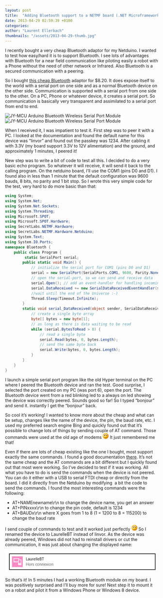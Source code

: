 ```yaml
---
layout: post
title:  "Adding Bluetooth support to a NETMF board (.NET Microframework)"
date: 2013-04-29 02:59:39 +0100
categories: 
author: "Laurent Ellerbach"
thumbnails: "/assets/2013-04-29-thumb.jpg"
---
```

I recently bought a very cheap Bluetooth adaptor for my Netduino. I wanted to test how easy/hard it is to support Bluetooth. I see lots of advantages with Bluetooth for a near field communication like piloting easily a robot with a Phone without the need of other network or Infrared. Also Bluetooth is a secured communication with a peering.

So I bought [this cheap Bluetooth](http://dx.com/p/jy-mcu-arduino-bluetooth-wireless-serial-port-module-104299) adaptor for $8.20. It does expose itself to the world with a serial port on one side and as a normal Bluetooth device on the other side. Communication is supported with a serial port from one side to the other. On a PC, Phone or whatever device, it creates a serial port. So communication is basically very transparent and assimilated to a serial port from end to end.

![JY-MCU Arduino Bluetooth Wireless Serial Port Module](http://img.dxcdn.com/productimages/sku_104299_1.jpg)![JY-MCU Arduino Bluetooth Wireless Serial Port Module](http://img.dxcdn.com/productimages/sku_104299_3.jpg)

When I received it, I was impatient to test it. First step was to peer it with a PC. I looked at the documentation and found the default name for this device was “linvor” and found out the passkey was 1234. After cabling it with 3.3V (my board support 3.3V to 12V alimentation) and the ground, and approximately 1 minutes, I peered it!

New step was to write a bit of code to test all this. I decided to do a very basic echo program. So whatever it will receive, it will send it back to the calling program. On the netduino board, I’ll use the COM1 (pins D0 and D1). I found also in less than 1 minute that the default configuration was 9600 bauds, 8 bits, no parity and 1 bit stop. So I wrote this very simple code for the test, very hard to do more basic than that:

 
```csharp
using System; 
using System.Net; 
using System.Net.Sockets; 
using System.Threading; 
using Microsoft.SPOT; 
using Microsoft.SPOT.Hardware; 
using SecretLabs.NETMF.Hardware; 
using SecretLabs.NETMF.Hardware.Netduino; 
using System.Text; 
using System.IO.Ports; 
namespace Bluetooth { 
    public class Program {
         static SerialPort serial;
        public static void Main() { 
            // initialize the serial port for COM1 (pins D0 and D1)  
            serial = new SerialPort(SerialPorts.COM1, 9600, Parity.None, 8, StopBits.One); 
            // open the serial-port, so we can send and receive data  
            serial.Open(); // add an event-handler for handling incoming data  
            serial.DataReceived += new SerialDataReceivedEventHandler(serial_DataReceived); 
            //wait until the end of the Universe :-) 
            Thread.Sleep(Timeout.Infinite); 
        } 
        static void serial_DataReceived(object sender, SerialDataReceivedEventArgs e) { 
            // create a single byte array  
            byte[] bytes = new byte[1]; 
            // as long as there is data waiting to be read  
            while (serial.BytesToRead > 0) { 
                // read a single byte  
                serial.Read(bytes, 0, bytes.Length); 
                // send the same byte back  
                serial.Write(bytes, 0, bytes.Length); 
            } 
        } 
    }
} 
```

I launch a simple serial port program like the old Hyper terminal on the PC where I peered the Bluetooth device and ran the test. Good surprise, I selected the port created on my PC (was port 6), open the port. The Bluetooth device went from a red blinking led to a always on led showing the device was correctly peered. Sounds good so far! So I typed “bonjour” and send it. instantly I get the “bonjour” back. 

So cool it’s working! I wanted to know more about the cheap and what can be setup, changes like the name of the device, the pin, the baud rate, etc. I used my preferred search engine Bing and quickly found out that it’s possible to change lots of things by sending couple of AT command. Those commands were used at the old age of modems ![Sourire](/assets/4401.wlEmoticon-smile_2.png) It just remembered me that!

Even if there are lots of cheap existing like the one I bought, most support exactly the same commands. I found a good documentation [there](http://www.cutedigi.com/pub/Bluetooth/BMX_Bluetooth_quanxin.pdf). It’s not the same cheap and the AT commands are a bit different but I quickly found out that most were working. So I’ve decided to test if it was working. All what you have to do is send the commands when the device is not peered. You can do it either with a USB to serial FTDI cheap or directly from the board. I did it directly from the Netduino by modifying  a bit the code to send the commands. I found the most interesting commands were the following:

* AT+NAMEnewname\r\n to change the device name, you get an answer 
* AT+PINxxxx\r\n to change the pin code, default is 1234 
* AT+BAUDx\r\n where X goes from 1 to 8 (1 = 1200 to 8 = 115200) to change the baud rate  

I send couple of commands to test and it worked just perfectly ![Sourire](/assets/4401.wlEmoticon-smile_2.png) So I renamed the device to LaurelleBT instead of linvor. As the device was already peered, Windows did not had to reinstall drivers or cut the communication, it was just about changing the displayed name:

![image](/assets/1072.image_1E70ED88.png)

So that’s it! In 5 minutes I had a working Bluetooth module on my board. I was positively surprised and I’ll buy more for sure! Next step it to mount it on a robot and pilot it from a Windows Phone or Windows 8 device.

